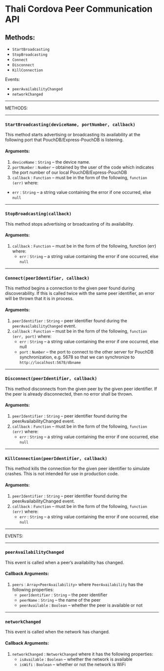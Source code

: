 # Thali Cordova Peer Communication API #

## Methods:
- `StartBroadcasting`
- `StopBroadcasting`
- `Connect`
- `Disconnect`
- `KillConnection`

Events:
- `peerAvailabilityChanged`
- `networkChanged`

***

METHODS:

***

### `StartBroadcasting(deviceName, portNumber, callback)`

This method starts advertising or broadcasting its availability at the following port that PouchDB/Express-PouchDB is listening.  

#### Arguments:

1. `deviceName` : `String` – the device name.
2. `portNumber` : `Number` – obtained by the user of the code which indicates the port number of our local PouchDB/Express-PouchDB
3. `callback` : `Function` – must be in the form of the following, `function (err)` where:
  - `err` : `String` – a string value containing the error if one occurred, else `null`

***

### `StopBroadcasting(callback)`

This method stops advertising or broadcasting of its availability.

#### Arguments:

1. `callback` : `Function` – must be in the form of the following, function (err) where:
    - `err` : `String` – a string value containing the error if one occurred, else `null`

***

### `Connect(peerIdentifier, callback)`

This method begins a connection to the given peer found during discoverability.  If this is called twice with the same peer identifier, an error will be thrown that it is in process.

#### Arguments:

1. `peerIdentifier` : `String` – peer identifier found during the `peerAvailabilityChanged` event.
2. `callback` : `Function` – must be in the form of the following, `function (err, port)` where:
    - `err` : `String` – a string value containing the error if one occurred, else null
    - `port` : `Number` – the port to connect to the other server for PouchDB synchronization, e.g. 5678 so that we can synchronize to `http://localhost:5678/dbname`

***

### `Disconnect(peerIdentifier, callback)`

This method disconnects from the given peer by the given peer identifier.  If the peer is already disconnected, then no error shall be thrown.

#### Arguments:

1. `peerIdentifier` : `String` – peer identifier found during the peerAvailabilityChanged event.
2. `callback` : `Function` – must be in the form of the following, `function (err)` where:
    - `err` : `String` – a string value containing the error if one occurred, else `null`

***

### `KillConnection(peerIdentifier, callback)`

This method kills the connection for the given peer identifier to simulate crashes.  This is not intended for use in production code.

#### Arguments:

1. `peerIdentifier` : `String` – peer identifier found during the peerAvailabilityChanged event.
2. `callback` : `Function` – must be in the form of the following, `function (err)` where:
    - `err` : `String` – a string value containing the error if one occurred, else `null`

***

EVENTS:

***

### `peerAvailabilityChanged`

This event is called when a peer’s availability has changed.

#### Callback Arguments:

1. `peers` : `Array<PeerAvailability>` where `PeerAvailability` has the following properties:
    - `peerIdentifier` : `String` – the peer identifier
    - `peerName` : `String` – the name of the peer
    - `peerAvailable` : `Boolean` – whether the peer is available or not

***

### `networkChanged`

This event is called when the network has changed.

#### Callback Arguments:

1. `networkChanged` : `NetworkChanged` where it has the following properties:
    - `isAvailable` : `Boolean` – whether the network is available
    - `isWifi` : `Boolean` – whether or not the network is WiFi
